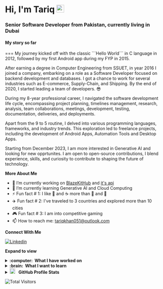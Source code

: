 <h1> Hi, I'm Tariq <img src="https://media.giphy.com/media/hvRJCLFzcasrR4ia7z/giphy.gif" width="25px"></a></h1>

<!--
**tariqkhan051/tariqkhan051** is a ✨ _special_ ✨ repository because its `README.md` (this file) appears on your GitHub profile.

Here are some ideas to get you started:

- 🔭 I’m currently working on ...
- 🌱 I’m currently learning ...
- 👯 I’m looking to collaborate on ...
- 🤔 I’m looking for help with ...
- 💬 Ask me about ...
- 📫 How to reach me: ...
- 😄 Pronouns: ...
- ⚡ Fun fact: ...
-->

<h3>Senior Software Developer from Pakistan, currently living in Dubai</h3>

<h4>My story so far</h4>
===
My journey kicked off with the classic ```Hello World``` in C language in 2012, followed by my first Android app during my FYP in 2015.

After earning a degree in Computer Engineering from SSUET, in year 2016 I joined a company, embarking on a role as a Software Developer focused on backend development and databases. I got a chance to work for several industries such as E-commerce, Supply-Chain, and Shipping. By the end of 2020, I started leading a team of developers. 😎

During my 8-year professional career, I navigated the software development life cycle, encompassing project planning, timelines management, research, analysis, team collaborations, meetings, development, testing, documentation, deliveries, and deployments.

Apart from the 9 to 5 routine, I delved into various programming languages, frameworks, and industry trends. This exploration led to freelance projects, including the development of Android Apps, Automation Tools and Desktop Apps.

Starting from December 2023, I am more interested in Generative AI and looking for new opprtunites. I am open to open-source contributions, I blend experience, skills, and curiosity to contribute to shaping the future of technology.

**More About Me**
- 🔭 I’m currently working on [BlazeKitHub](https://github.com/tariqkhan051/BlazeKitHub) and [it's api](https://github.com/tariqkhan051/blaze-kit-hub-api)
- 🌱 I’m currently learning Generative AI and Cloud Computing
- ⚡️ Fun fact # 1: I like 🍪 and ☕ more than 🍕 and 🍟
- ✈️ Fun fact # 2: I've traveled to 3 countries and explored more than 10 cities
- 🎮 Fun fact # 3: I am into competitive gaming
- 📫 How to reach me: tariqkhan051@outlook.com

**Connect With Me**

[![Linkedin](https://img.shields.io/badge/-LinkedIn-blue?style=flat&logo=Linkedin&logoColor=white)](https://www.linkedin.com/in/tariqkhan051/)
&nbsp;

**Expand to view**
<details>
  <summary><b>:computer: &nbsp;What I have worked on</b></summary>
  <br/>

  Programming Languages: ![C#](https://img.shields.io/badge/C%23-239120.svg?&style=flat&logo=csharp&logoColor=white)&nbsp;
  ![Python](https://img.shields.io/badge/Python-3776AB.svg?&style=flat&logo=python&logoColor=white)&nbsp;
  ![JavaScript](https://img.shields.io/badge/JavaScript-F7DF1E.svg?&style=flat&logo=javascript&logoColor=black)&nbsp;
  ![TypeScript](https://img.shields.io/badge/TypeScript-007ACC.svg?&style=flat&logo=typescript&logoColor=white)&nbsp;
  ![Java](https://img.shields.io/badge/Java-007396.svg?&style=flat&logo=java&logoColor=white)&nbsp;
  ![Kotlin](https://img.shields.io/badge/Kotlin-0095D5.svg?&style=flat&logo=kotlin&logoColor=white)&nbsp;


  Frameworks and Tools:
  ![.NET](https://img.shields.io/badge/.NET-512BD4.svg?&style=flat&logo=dotnet&logoColor=white)&nbsp;
  ![NodeJS](https://img.shields.io/badge/NodeJS-339933.svg?&style=flat&logo=node.js&logoColor=white)&nbsp;
  ![ExpressJS](https://img.shields.io/badge/ExpressJS-000000.svg?&style=flat&logo=express&logoColor=white)&nbsp;
  ![ASP.NET](https://img.shields.io/badge/ASP.NET-512BD4.svg?&style=flat&logo=dotnet&logoColor=white)&nbsp;
  ![Blazor](https://img.shields.io/badge/Blazor-512BD4.svg?&style=flat&logo=blazor&logoColor=white)&nbsp;
  ![Angular](https://img.shields.io/badge/Angular-DD0031.svg?&style=flat&logo=angular&logoColor=white)&nbsp;
  ![ReactJS](https://img.shields.io/badge/ReactJS-61DAFB.svg?&style=flat&logo=react&logoColor=white)&nbsp;
  ![HTML5](https://img.shields.io/badge/HTML5-E34F26.svg?&style=flat&logo=html5&logoColor=white)&nbsp;
  ![CSS3](https://img.shields.io/badge/CSS3-1572B6.svg?&style=flat&logo=css3&logoColor=white)&nbsp;
  ![Bootstrap](https://img.shields.io/badge/Bootstrap-7952B3.svg?&style=flat&logo=bootstrap&logoColor=white)&nbsp;
  ![jQuery](https://img.shields.io/badge/jQuery-0769AD.svg?&style=flat&logo=jquery&logoColor=white)&nbsp;
  ![ReactNative](https://img.shields.io/badge/ReactNative-61DAFB.svg?&style=flat&logo=react&logoColor=white)&nbsp;
  ![Docker](https://img.shields.io/badge/Docker-2496ED.svg?&style=flat&logo=docker&logoColor=white)&nbsp;
  ![Kubernetes](https://img.shields.io/badge/Kubernetes-326CE5.svg?&style=flat&logo=kubernetes&logoColor=white)&nbsp;
  ![MVC Architecture](https://img.shields.io/badge/MVC-888888.svg?&style=flat&logoColor=white)&nbsp;
  ![Django](https://img.shields.io/badge/Django-092E20.svg?&style=flat&logo=django&logoColor=white)&nbsp;
  ![ECMAScript](https://img.shields.io/badge/ECMAScript-F7DF1E.svg?&style=flat&logo=javascript&logoColor=white)&nbsp;
  ![ESLint](https://img.shields.io/badge/ESLint-4B32C3.svg?&style=flat&logo=eslint&logoColor=white)&nbsp;
  ![VSCode](https://img.shields.io/badge/VSCode-007ACC.svg?&style=flat&logo=visual-studio-code)&nbsp;
  ![VisualStudio](https://img.shields.io/badge/VisualStudio-007ACC.svg?&style=flat&logo=visual-studio)&nbsp;
  ![Postman](https://img.shields.io/badge/Postman-F05033.svg?&style=flat&logo=postman&logoColor=white)&nbsp;


  Databases:
  ![SQL](https://img.shields.io/badge/SQL-339933.svg?&style=flat&logo=microsoft-sql-server&logoColor=white)&nbsp;
  ![MongoDB](https://img.shields.io/badge/MongoDB-47A248.svg?&style=flat&logo=mongodb&logoColor=white)&nbsp;
  ![Oracle](https://img.shields.io/badge/Oracle-F80000.svg?&style=flat&logo=oracle&logoColor=white)&nbsp;
  ![Postgres](https://img.shields.io/badge/PostgreSQL-336791.svg?&style=flat&logo=postgresql&logoColor=white)&nbsp;
  ![SQLite](https://img.shields.io/badge/SQLite-003B57.svg?&style=flat&logo=sqlite&logoColor=white)&nbsp;

  Cloud:
  ![AWS](https://img.shields.io/badge/Amazon%20AWS-232F3E.svg?&style=flat&logo=amazon-aws&logoColor=white)&nbsp;

  Version Control:
  ![Git](https://img.shields.io/badge/Git-F05033.svg?&style=flat&logo=git&logoColor=white)&nbsp;
  ![GitHub](https://img.shields.io/badge/GitHub-121011.svg?&style=flat&logo=github&logoColor=white)&nbsp;
  
</details>

<details>
  <summary><b>:brain: &nbsp;What I want to learn</b></summary>
  <br/>

![GraphQL](https://img.shields.io/badge/GraphQL-E10098.svg?&style=flat&logo=graphql&logoColor=white)&nbsp;
![Firebase](https://img.shields.io/badge/Firebase-FFCA28.svg?&style=flat&logo=firebase&logoColor=black)&nbsp;
![NestJS](https://img.shields.io/badge/NestJS-E0234E.svg?&style=flat&logo=nestjs&logoColor=white)&nbsp;
![Flask](https://img.shields.io/badge/Flask-000000.svg?&style=flat&logo=flask&logoColor=white)&nbsp;
![SASS](https://img.shields.io/badge/SASS-CC6699.svg?&style=flat&logo=sass&logoColor=white)&nbsp;
![MariaDB](https://img.shields.io/badge/MariaDB-4479A1.svg?&style=flat&logo=mariadb&logoColor=white)&nbsp;

</details>

<details>
  <summary><img src = "https://i.pinimg.com/originals/65/c4/f4/65c4f452571be1261e9c623f7da488ac.gif" width = 18px> &nbsp;<b> GitHub Profile Stats</b></summary>
  <br/>
   <div>   
     <img align="left" src="https://github-readme-stats.vercel.app/api/top-langs?username=tariqkhan051&show_icons=true&locale=en&layout=compact" alt="tariqkhan051" />
     <img align="center" src="https://github-readme-streak-stats.herokuapp.com/?user=tariqkhan051&" alt="tariqkhan051" />
     <img align="center" src="https://github-readme-stats.vercel.app/api?username=tariqkhan051&show_icons=true&locale=en" alt="tariqkhan051" />
  </div>
</details>

<!-- not working atm -->
<!-- ![Profile Views](https://komarev.com/ghpvc/?username=tariqkhan051&label=PROFILE+VIEWS&color=red&style=flat&abbreviated=true) -->
![Total Visitors](https://visitor-badge.laobi.icu/badge?page_id=tariqkhan051.tariqkhan051&format=true)

